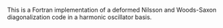 This is a Fortran implementation of a deformed Nilsson and Woods-Saxon diagonalization code in a harmonic oscillator basis. 
